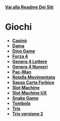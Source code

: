 **[Vai alla Readme Dei Siti](../Readme.md)**

# Giochi

- **[Casinò](Casino)**
- **[Dama](Dama)**
- **[Dino Game](Dino-Game)**
- **[Forza 4](Forza%204)**
- **[Genera 4 Lettere](Generated_4_Letters)**
- **[Genera 4 Numeri](Generated_4_Numbers)**
- **[Pac-Man](Pac-Man)**
- **[Rotella Movimentata](Rotella%20Movimentata)**
- **[Sasso Carta Forbice](Sasso_Carta_Forbice)**
- **[Slot Machine](Slot_Machine)**
- **[Slot Machine UX](Slot_Macchine_UX)**
- **[Snake Game](Snakegame)**
- **[Tombola](Tombola)**
- **[Tris](Tris)**
- **[Tris versione 2](Tris2)**
